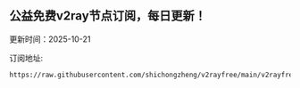 ## 公益免费v2ray节点订阅，每日更新！
更新时间：2025-10-21

订阅地址:
```
https://raw.githubusercontent.com/shichongzheng/v2rayfree/main/v2rayfree
```
